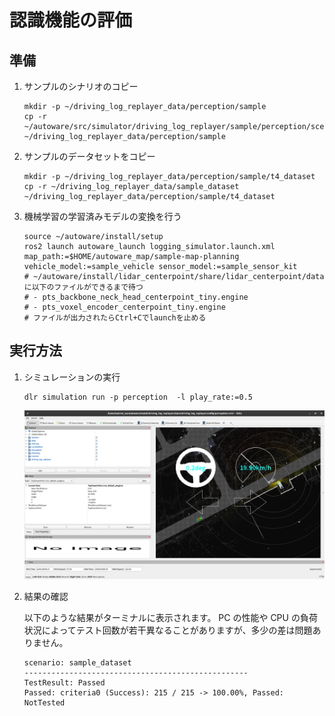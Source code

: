 # 認識機能の評価

## 準備

1. サンプルのシナリオのコピー

   ```shell
   mkdir -p ~/driving_log_replayer_data/perception/sample
   cp -r ~/autoware/src/simulator/driving_log_replayer/sample/perception/scenario.yaml ~/driving_log_replayer_data/perception/sample
   ```

2. サンプルのデータセットをコピー

   ```shell
   mkdir -p ~/driving_log_replayer_data/perception/sample/t4_dataset
   cp -r ~/driving_log_replayer_data/sample_dataset ~/driving_log_replayer_data/perception/sample/t4_dataset
   ```

3. 機械学習の学習済みモデルの変換を行う

   ```shell
   source ~/autoware/install/setup
   ros2 launch autoware_launch logging_simulator.launch.xml map_path:=$HOME/autoware_map/sample-map-planning vehicle_model:=sample_vehicle sensor_model:=sample_sensor_kit
   # ~/autoware/install/lidar_centerpoint/share/lidar_centerpoint/dataに以下のファイルができるまで待つ
   # - pts_backbone_neck_head_centerpoint_tiny.engine
   # - pts_voxel_encoder_centerpoint_tiny.engine
   # ファイルが出力されたらCtrl+Cでlaunchを止める
   ```

## 実行方法

1. シミュレーションの実行

   ```shell
   dlr simulation run -p perception  -l play_rate:=0.5
   ```

   ![perception](images/perception.png)

2. 結果の確認

   以下のような結果がターミナルに表示されます。
   PC の性能や CPU の負荷状況によってテスト回数が若干異なることがありますが、多少の差は問題ありません。

   ```shell
   scenario: sample_dataset
   --------------------------------------------------
   TestResult: Passed
   Passed: criteria0 (Success): 215 / 215 -> 100.00%, Passed: NotTested
   ```
